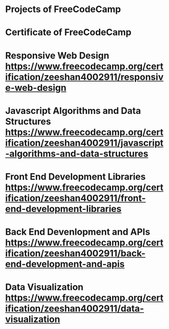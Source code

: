 # Projects of FreeCodeCamp

# Certificate of FreeCodeCamp

# Responsive Web Design https://www.freecodecamp.org/certification/zeeshan4002911/responsive-web-design

# Javascript Algorithms and Data Structures https://www.freecodecamp.org/certification/zeeshan4002911/javascript-algorithms-and-data-structures

# Front End Development Libraries https://www.freecodecamp.org/certification/zeeshan4002911/front-end-development-libraries 

# Back End Devenlopment and APIs https://www.freecodecamp.org/certification/zeeshan4002911/back-end-development-and-apis

# Data Visualization https://www.freecodecamp.org/certification/zeeshan4002911/data-visualization